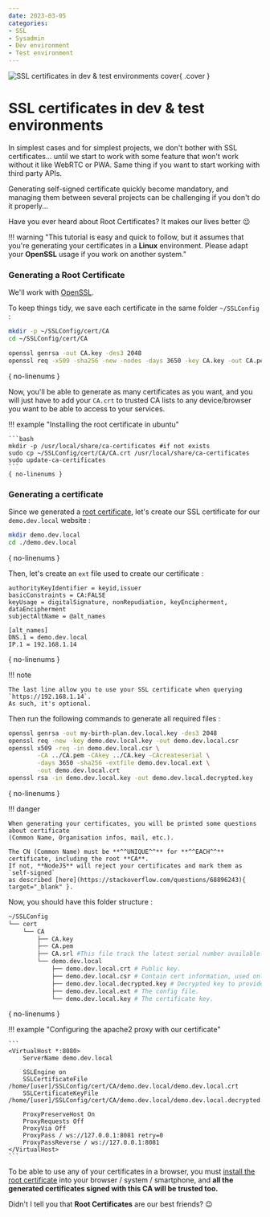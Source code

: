 ```yaml
---
date: 2023-03-05
categories:
- SSL
- Sysadmin
- Dev environment
- Test environment
---
```


![SSL certificates in dev & test environments cover](/assets/images/blog/SSL-certificate-dev-test-environment/cover.jpg){ .cover }

# SSL certificates in dev & test environments

In simplest cases and for simplest projects, we don't bother with SSL certificates... until we start to
work with some feature that won't work without it like WebRTC or PWA. Same thing if you want to 
start working with third party APIs.

Generating self-signed certificate quickly become mandatory, and managing them between several projects
can be challenging if you don't do it properly...

Have you ever heard about Root Certificates? It makes our lives better :wink:

<!-- more -->

!!! warning "This tutorial is easy and quick to follow, but it assumes that you're generating your certificates in a **Linux** environment. Please adapt your **OpenSSL** usage if you work on another system." 

### Generating a Root Certificate

We'll work with [OpenSSL](https://www.openssl.org/).

To keep things tidy, we save each certificate in the same folder `~/SSLConfig` :

``` bash
mkdir -p ~/SSLConfig/cert/CA
cd ~/SSLConfig/cert/CA

openssl genrsa -out CA.key -des3 2048
openssl req -x509 -sha256 -new -nodes -days 3650 -key CA.key -out CA.pem
```
{ no-linenums }

Now, you'll be able to generate as many certificates as you want, and you will just have to add your `CA.crt` to trusted CA lists to any device/browser
you want to be able to access to your services.

!!! example "Installing the root certificate in ubuntu"

    ```bash
    mkdir -p /usr/local/share/ca-certificates #if not exists
    sudo cp ~/SSLConfig/cert/CA/CA.crt /usr/local/share/ca-certificates
    sudo update-ca-certificates
    ```
    { no-linenums }


### Generating a certificate

Since we generated a [root certificate](#generating-a-root-certificate), let's create our SSL certificate for our `demo.dev.local`
website :

``` bash
mkdir demo.dev.local
cd ./demo.dev.local
```
{ no-linenums }

Then, let's create an `ext` file used to create our certificate :

``` hl_lines="7 8" title="demo.dev.local.ext"
authorityKeyIdentifier = keyid,issuer
basicConstraints = CA:FALSE
keyUsage = digitalSignature, nonRepudiation, keyEncipherment, dataEncipherment
subjectAltName = @alt_names

[alt_names]
DNS.1 = demo.dev.local
IP.1 = 192.168.1.14
```
{ no-linenums }

!!! note

    The last line allow you to use your SSL certificate when querying `https://192.168.1.14`. 
    As such, it's optional.

Then run the following commands to generate all required files :

``` bash
openssl genrsa -out my-birth-plan.dev.local.key -des3 2048
openssl req -new -key demo.dev.local.key -out demo.dev.local.csr
openssl x509 -req -in demo.dev.local.csr \
        -CA ../CA.pem -CAkey ../CA.key -CAcreateserial \
        -days 3650 -sha256 -extfile demo.dev.local.ext \
        -out demo.dev.local.crt
openssl rsa -in demo.dev.local.key -out demo.dev.local.decrypted.key
```
{ no-linenums }

!!! danger

    When generating your certificates, you will be printed some questions about certificate 
    (Common Name, Organisation infos, mail, etc.).

    The CN (Common Name) must be **^^UNIQUE^^** for **^^EACH^^** certificate, including the root **CA**. 
    If not, **NodeJS** will reject your certificates and mark them as `self-signed`
    as described [here](https://stackoverflow.com/questions/68896243){ target="_blank" }.

Now, you should have this folder structure :

``` bash
~/SSLConfig
└── cert
    └── CA
        ├── CA.key
        ├── CA.pem
        ├── CA.srl #This file track the latest serial number available for new certs
        └── demo.dev.local
            ├── demo.dev.local.crt # Public key.
            ├── demo.dev.local.csr # Contain cert information, used only at generation time.
            ├── demo.dev.local.decrypted.key # Decrypted key to provide to each server you want to receive SSL requests.
            ├── demo.dev.local.ext # The config file.
            └── demo.dev.local.key # The certificate key.
```
{ no-linenums }

!!! example "Configuring the apache2 proxy with our certificate"

    ```
    <VirtualHost *:8080>
        ServerName demo.dev.local

        SSLEngine on
        SSLCertificateFile /home/[user]/SSLConfig/cert/CA/demo.dev.local/demo.dev.local.crt
        SSLCertificateKeyFile /home/[user]/SSLConfig/cert/CA/demo.dev.local/demo.dev.local.decrypted.key

        ProxyPreserveHost On
        ProxyRequests Off
        ProxyVia Off
        ProxyPass / ws://127.0.0.1:8081 retry=0
        ProxyPassReverse / ws://127.0.0.1:8081
    </VirtualHost>
    ```

To be able to use any of your certificates in a browser, you must [install the root certificate](#generating-a-root-certificate)
into your browser / system / smartphone, and **all the generated certificates signed with this CA will be trusted too.**

Didn't I tell you that **Root Certificates** are our best friends? :wink: